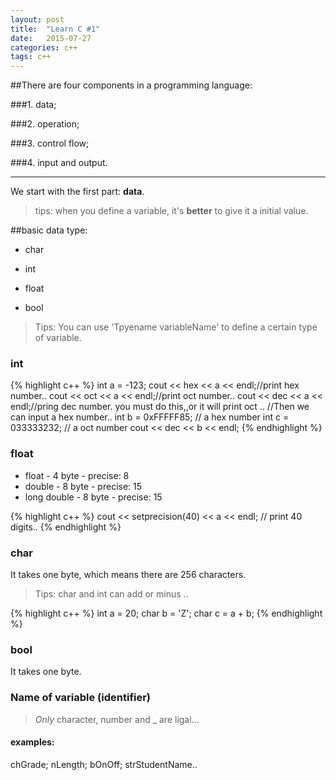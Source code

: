 ```yaml
---
layout: post
title:  "Learn C #1"
date:   2015-07-27
categories: c++
tags: c++
---
```

##There are four components in a programming language:

###1. data;

###2. operation;

###3. control flow;

###4. input and output.

--------

We start with the first part: **data**.

>tips: when you define a variable, it's **better** to give it a initial value.

##basic data type:

- char

- int

- float

- bool

>Tips: You can use 'Tpyename variableName' to define a certain type of variable.

### int

{% highlight c++ %}
int a = -123;
cout << hex << a << endl;//print hex number..
cout << oct << a << endl;//print oct number..
cout << dec << a << endl;//pring dec number. you must do this,,or it will print oct ..
//Then we can input a hex number..
int b = 0xFFFFF85; // a hex number
int c = 033333232; // a oct number
cout << dec << b << endl;
{% endhighlight %}

### float

* float - 4 byte - precise: 8 
* double - 8 byte - precise: 15
* long double - 8 byte - precise: 15

{% highlight c++ %}
cout << setprecision(40) << a << endl; // print 40 digits..
{% endhighlight %}

### char

It takes one byte, which means there are 256 characters.

>Tips: char and int can add or minus ..

{% highlight c++ %}
int a = 20;
char b = 'Z';
char c = a + b;
{% endhighlight %}

### bool

It takes one byte.

### Name of variable (identifier)

> *Only* character, number and _ are ligal...

#### examples:

chGrade; nLength; bOnOff; strStudentName..

